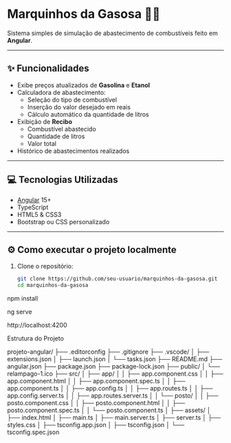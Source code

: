 # Marquinhos da Gasosa 🚗⛽

Sistema simples de simulação de abastecimento de combustíveis feito em **Angular**.

---

## ✨ Funcionalidades

- Exibe preços atualizados de **Gasolina** e **Etanol**
- Calculadora de abastecimento:
    - Seleção do tipo de combustível
    - Inserção do valor desejado em reais
    - Cálculo automático da quantidade de litros
- Exibição de **Recibo**
    - Combustível abastecido
    - Quantidade de litros
    - Valor total
- Histórico de abastecimentos realizados

---

## 💻 Tecnologias Utilizadas

- [Angular](https://angular.io/) 15+
- TypeScript
- HTML5 & CSS3
- Bootstrap ou CSS personalizado

---

## ⚙️ Como executar o projeto localmente

1. Clone o repositório:
   ```bash
   git clone https://github.com/seu-usuario/marquinhos-da-gasosa.git
   cd marquinhos-da-gasosa


npm install

ng serve

http://localhost:4200

Estrutura do Projeto

projeto-angular/
├── .editorconfig
├── .gitignore
├── .vscode/
│   ├── extensions.json
│   ├── launch.json
│   └── tasks.json
├── README.md
├── angular.json
├── package.json
├── package-lock.json
├── public/
│   └── relampago-1.ico
├── src/
│   ├── app/
│   │   ├── app.component.css
│   │   ├── app.component.html
│   │   ├── app.component.spec.ts
│   │   ├── app.component.ts
│   │   ├── app.config.ts
│   │   ├── app.routes.ts
│   │   ├── app.config.server.ts
│   │   ├── app.routes.server.ts
│   │   └── posto/
│   │       ├── posto.component.css
│   │       ├── posto.component.html
│   │       ├── posto.component.spec.ts
│   │       └── posto.component.ts
│   ├── assets/
│   ├── index.html
│   ├── main.ts
│   ├── main.server.ts
│   ├── server.ts
│   ├── styles.css
│   ├── tsconfig.app.json
│   ├── tsconfig.json
│   └── tsconfig.spec.json
